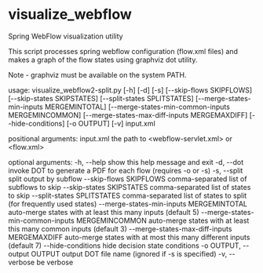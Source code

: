 visualize_webflow
=================

Spring WebFlow visualization utility

This script processes spring webflow configuration (flow.xml files) and makes a graph of the flow states using graphviz dot utility.

Note - graphviz must be available on the system PATH.

usage: visualize_webflow2-split.py \[-h\] \[-d\] \[-s\] \[--skip-flows SKIPFLOWS\]
                                   \[--skip-states SKIPSTATES\]
                                   \[--split-states SPLITSTATES\]
                                   \[--merge-states-min-inputs MERGEMINTOTAL\]
                                   \[--merge-states-min-common-inputs MERGEMINCOMMON\]
                                   \[--merge-states-max-diff-inputs MERGEMAXDIFF\]
                                   \[--hide-conditions\] \[-o OUTPUT\] \[-v\]
                                   input.xml

positional arguments:
  input.xml             the path to <webflow-servlet.xml> or <flow.xml>

optional arguments:
  -h, --help            show this help message and exit
  -d, --dot             invoke DOT to generate a PDF for each flow (requires
                        -o or -s)
  -s, --split           split output by subflow
  --skip-flows SKIPFLOWS
                        comma-separated list of subflows to skip
  --skip-states SKIPSTATES
                        comma-separated list of states to skip
  --split-states SPLITSTATES
                        comma-separated list of states to split (for
                        frequently used states)
  --merge-states-min-inputs MERGEMINTOTAL
                        auto-merge states with at least this many inputs
                        (default 5)
  --merge-states-min-common-inputs MERGEMINCOMMON
                        auto-merge states with at least this many common
                        inputs (default 3)
  --merge-states-max-diff-inputs MERGEMAXDIFF
                        auto-merge states with at most this many different
                        inputs (default 7)
  --hide-conditions     hide decision state conditions
  -o OUTPUT, --output OUTPUT
                        output DOT file name (ignored if -s is specified)
  -v, --verbose         be verbose

